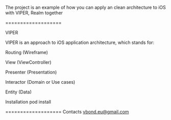 

The project is an example of how you can apply an clean architecture to iOS with VIPER, Realm together

===================

VIPER

VIPER is an approach to iOS application architecture, which stands for:

 Routing (Wireframe)
 
 View (ViewController)
 
 Presenter (Presentation)
 
 Interactor (Domain or Use cases)
 
 Entity (Data)
 
Installation pod install

=================== 
Contacts vbond.eu@gmail.com
